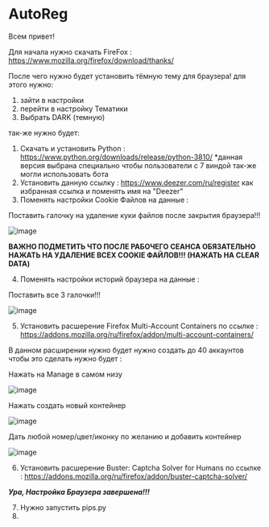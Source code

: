 # AutoReg

Всем привет!

Для начала нужно скачать FireFox : https://www.mozilla.org/firefox/download/thanks/

После чего нужно будет установить тёмную тему для браузера!
для этого нужно:
1. зайти в настройки
2. перейти в настройку Тематики
3. Выбрать DARK (темную)

так-же нужно будет:
1. Скачать и установить Python : https://www.python.org/downloads/release/python-3810/
*данная версия выбрана специально чтобы пользователи с 7 виндой так-же могли использовать бота
2. Установить данную ссылку : https://www.deezer.com/ru/register как избранная ссылка и поменять имя на "Deezer"
3. Поменять настройки Cookie Файлов на данные :

Поставить галочку на удаление куки файлов после закрытия браузера!!!

![image](https://user-images.githubusercontent.com/62577766/175699166-c7551141-1d3b-4c06-b73b-2a15c0b63631.png)

**ВАЖНО ПОДМЕТИТЬ ЧТО ПОСЛЕ РАБОЧЕГО СЕАНСА ОБЯЗАТЕЛЬНО НАЖАТЬ НА УДАЛЕНИЕ ВСЕХ COOKIE ФАЙЛОВ!!! (НАЖАТЬ НА СLEAR DATA)**

4. Поменять настройки историй браузера на данные : 

Поставить все 3 галочки!!!

![image](https://user-images.githubusercontent.com/62577766/175699495-001d79d9-b98b-4e10-b300-b92d0f99d1de.png)

5. Установить расшерение Firefox Multi-Account Containers по ссылке : https://addons.mozilla.org/ru/firefox/addon/multi-account-containers/

В данном расширении нужно будет нужно создать до 40 аккаунтов чтобы это сделать нужно будет :

Нажать на Manage в самом низу

![image](https://user-images.githubusercontent.com/62577766/175699782-ded13853-9cdb-4d63-ba79-79a21142877f.png)

Нажать создать новый контейнер

![image](https://user-images.githubusercontent.com/62577766/175699825-0f0560df-e808-47e8-9998-9f9bd0e67a37.png)

Дать любой номер/цвет/иконку по желанию и добавить контейнер

![image](https://user-images.githubusercontent.com/62577766/175699847-d7aa408b-26d4-4a6c-8aff-bc27d7b59044.png)

6.  Установить расшерение Buster: Captcha Solver for Humans по ссылке : https://addons.mozilla.org/ru/firefox/addon/buster-captcha-solver/

***Ура, Настройка Браузера завершена!!!***

7.  Нужно запустить pips.py
8.  

